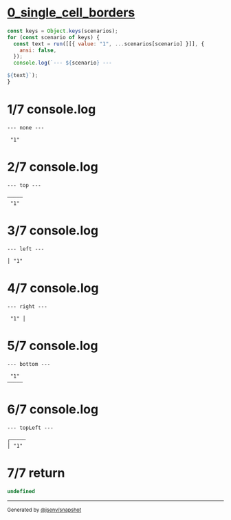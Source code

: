 # [0_single_cell_borders](../../table_single_cell.test.mjs#L108)

```js
const keys = Object.keys(scenarios);
for (const scenario of keys) {
  const text = run([[{ value: "1", ...scenarios[scenario] }]], {
    ansi: false,
  });
  console.log(`--- ${scenario} ---

${text}`);
}
```

# 1/7 console.log

```console
--- none ---

 "1" 
```

# 2/7 console.log

```console
--- top ---

─────
 "1" 
```

# 3/7 console.log

```console
--- left ---

│ "1" 
```

# 4/7 console.log

```console
--- right ---

 "1" │
```

# 5/7 console.log

```console
--- bottom ---

 "1" 
─────
```

# 6/7 console.log

```console
--- topLeft ---

┌─────
│ "1" 
```

# 7/7 return

```js
undefined
```

---

<sub>
  Generated by <a href="https://github.com/jsenv/core/tree/main/packages/independent/snapshot">@jsenv/snapshot</a>
</sub>
